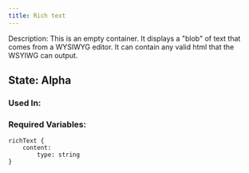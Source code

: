 ```yaml
---
title: Rich text
---
```

Description: This is an empty container. It displays a "blob" of text that comes from a WYSIWYG editor. It can contain any valid html that the WSYIWG can output. 

## State: Alpha
### Used In:
### Required Variables:
~~~
richText {
    content:
        type: string
}
~~~
